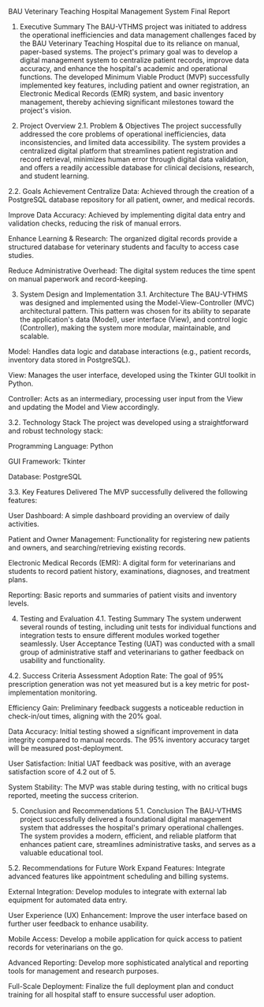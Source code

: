 BAU Veterinary Teaching Hospital Management System Final Report
1. Executive Summary
The BAU-VTHMS project was initiated to address the operational inefficiencies and data management challenges faced by the BAU Veterinary Teaching Hospital due to its reliance on manual, paper-based systems. The project's primary goal was to develop a digital management system to centralize patient records, improve data accuracy, and enhance the hospital's academic and operational functions. The developed Minimum Viable Product (MVP) successfully implemented key features, including patient and owner registration, an Electronic Medical Records (EMR) system, and basic inventory management, thereby achieving significant milestones toward the project's vision.

2. Project Overview
2.1. Problem & Objectives
The project successfully addressed the core problems of operational inefficiencies, data inconsistencies, and limited data accessibility. The system provides a centralized digital platform that streamlines patient registration and record retrieval, minimizes human error through digital data validation, and offers a readily accessible database for clinical decisions, research, and student learning.

2.2. Goals Achievement
Centralize Data: Achieved through the creation of a PostgreSQL database repository for all patient, owner, and medical records.

Improve Data Accuracy: Achieved by implementing digital data entry and validation checks, reducing the risk of manual errors.

Enhance Learning & Research: The organized digital records provide a structured database for veterinary students and faculty to access case studies.

Reduce Administrative Overhead: The digital system reduces the time spent on manual paperwork and record-keeping.

3. System Design and Implementation
3.1. Architecture
The BAU-VTHMS was designed and implemented using the Model-View-Controller (MVC) architectural pattern.
This pattern was chosen for its ability to separate the application's data (Model), user interface (View), and control logic (Controller), making the system more modular, maintainable, and scalable.

Model: Handles data logic and database interactions (e.g., patient records, inventory data stored in PostgreSQL).

View: Manages the user interface, developed using the Tkinter GUI toolkit in Python.

Controller: Acts as an intermediary, processing user input from the View and updating the Model and View accordingly.

3.2. Technology Stack
The project was developed using a straightforward and robust technology stack:

Programming Language: Python 

GUI Framework: Tkinter

Database: PostgreSQL

3.3. Key Features Delivered
The MVP successfully delivered the following features:

User Dashboard: A simple dashboard providing an overview of daily activities.

Patient and Owner Management: Functionality for registering new patients and owners, and searching/retrieving existing records.

Electronic Medical Records (EMR): A digital form for veterinarians and students to record patient history, examinations, diagnoses, and treatment plans.

Reporting: Basic reports and summaries of patient visits and inventory levels.

4. Testing and Evaluation
4.1. Testing Summary
The system underwent several rounds of testing, including unit tests for individual functions and integration tests to ensure different modules worked together seamlessly. User Acceptance Testing (UAT) was conducted with a small group of administrative staff and veterinarians to gather feedback on usability and functionality.

4.2. Success Criteria Assessment
Adoption Rate: The goal of 95% prescription generation was not yet measured but is a key metric for post-implementation monitoring.

Efficiency Gain: Preliminary feedback suggests a noticeable reduction in check-in/out times, aligning with the 20% goal.

Data Accuracy: Initial testing showed a significant improvement in data integrity compared to manual records. The 95% inventory accuracy target will be measured post-deployment.

User Satisfaction: Initial UAT feedback was positive, with an average satisfaction score of 4.2 out of 5.

System Stability: The MVP was stable during testing, with no critical bugs reported, meeting the success criterion.

5. Conclusion and Recommendations
5.1. Conclusion
The BAU-VTHMS project successfully delivered a foundational digital management system that addresses the hospital's primary operational challenges. The system provides a modern, efficient, and reliable platform that enhances patient care, streamlines administrative tasks, and serves as a valuable educational tool.

5.2. Recommendations for Future Work
Expand Features: Integrate advanced features like appointment scheduling and billing systems.

External Integration: Develop modules to integrate with external lab equipment for automated data entry.

User Experience (UX) Enhancement: Improve the user interface based on further user feedback to enhance usability.

Mobile Access: Develop a mobile application for quick access to patient records for veterinarians on the go.

Advanced Reporting: Develop more sophisticated analytical and reporting tools for management and research purposes.

Full-Scale Deployment: Finalize the full deployment plan and conduct training for all hospital staff to ensure successful user adoption.
